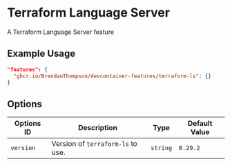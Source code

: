 # Terraform Language Server

A Terraform Language Server feature

## Example Usage

```json
"features": {
  "ghcr.io/BrendanThompson/devcontainer-features/terraform-ls": {}
}
```

## Options

| Options ID | Description | Type | Default Value |
| --- | --- | --- | --- |
| `version` | Version of `terraform-ls` to use. | `string` | `0.29.2` |
